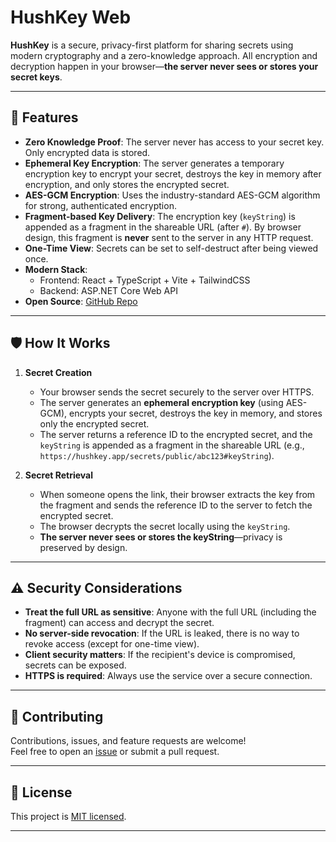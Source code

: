 # HushKey Web

**HushKey** is a secure, privacy-first platform for sharing secrets using modern cryptography and a zero-knowledge approach. All encryption and decryption happen in your browser—**the server never sees or stores your secret keys**.

---

## 🚀 Features

- **Zero Knowledge Proof**: The server never has access to your secret key. Only encrypted data is stored.
- **Ephemeral Key Encryption**: The server generates a temporary encryption key to encrypt your secret, destroys the key in memory after encryption, and only stores the encrypted secret.
- **AES-GCM Encryption**: Uses the industry-standard AES-GCM algorithm for strong, authenticated encryption.
- **Fragment-based Key Delivery**: The encryption key (`keyString`) is appended as a fragment in the shareable URL (after `#`). By browser design, this fragment is **never** sent to the server in any HTTP request.
- **One-Time View**: Secrets can be set to self-destruct after being viewed once.
- **Modern Stack**:  
  - Frontend: React + TypeScript + Vite + TailwindCSS  
  - Backend: ASP.NET Core Web API
- **Open Source**: [GitHub Repo](https://github.com/Shikhar03Stark/HushKey/tree/master)

---

## 🛡️ How It Works

1. **Secret Creation**
   - Your browser sends the secret securely to the server over HTTPS.
   - The server generates an **ephemeral encryption key** (using AES-GCM), encrypts your secret, destroys the key in memory, and stores only the encrypted secret.
   - The server returns a reference ID to the encrypted secret, and the `keyString` is appended as a fragment in the shareable URL (e.g.,  
     `https://hushkey.app/secrets/public/abc123#keyString`).

2. **Secret Retrieval**
   - When someone opens the link, their browser extracts the key from the fragment and sends the reference ID to the server to fetch the encrypted secret.
   - The browser decrypts the secret locally using the `keyString`.
   - **The server never sees or stores the keyString**—privacy is preserved by design.

---

## ⚠️ Security Considerations

- **Treat the full URL as sensitive**: Anyone with the full URL (including the fragment) can access and decrypt the secret.
- **No server-side revocation**: If the URL is leaked, there is no way to revoke access (except for one-time view).
- **Client security matters**: If the recipient's device is compromised, secrets can be exposed.
- **HTTPS is required**: Always use the service over a secure connection.

---

## 🤝 Contributing

Contributions, issues, and feature requests are welcome!  
Feel free to open an [issue](https://github.com/Shikhar03Stark/HushKey/issues) or submit a pull request.

---

## 📄 License

This project is [MIT licensed](https://github.com/Shikhar03Stark/HushKey/blob/master/LICENSE).

---